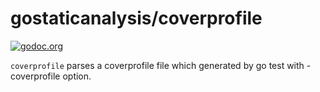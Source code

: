 # gostaticanalysis/coverprofile

[![godoc.org][godoc-badge]][godoc]

`coverprofile` parses a coverprofile file which generated by go test with -coverprofile option.

<!-- links -->
[godoc]: https://godoc.org/github.com/gostaticanalysis/coverprofile
[godoc-badge]: https://img.shields.io/badge/godoc-reference-4F73B3.svg?style=flat-square&label=%20godoc.org

